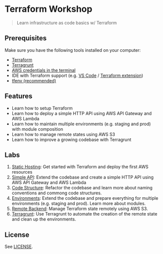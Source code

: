 # Terraform Workshop
> Learn infrastructure as code basics w/ Terraform

## Prerequisites

Make sure you have the following tools installed on your computer: 

- [Terraform](https://learn.hashicorp.com/tutorials/terraform/install-cli)
- [Terragrunt](https://terragrunt.gruntwork.io/docs/getting-started/install/)
- [AWS credentials in the terminal](https://docs.aws.amazon.com/cli/latest/userguide/cli-chap-configure.html)
- IDE with Terraform support (e.g. [VS Code](https://code.visualstudio.com/) / [Terraform extension](https://marketplace.visualstudio.com/items?itemName=HashiCorp.terraform))
- [tfenv (recommended)](https://github.com/tfutils/tfenv)

## Features

- Learn how to setup Terraform
- Learn how to deploy a simple HTTP API using AWS API Gateway and AWS Lambda
- Learn how to maintain multiple environments (e.g. staging and prod) with module composition
- Learn how to manage remote states using AWS S3
- Learn how to improve a growing codebase with Terragrunt

## Labs

1. [Static Hosting](./1-static-hosting): Get started with Terraform and deploy the first AWS resources
2. [Simple API](./2-simple-api/): Extend the codebase and create a simple HTTP API using AWS API Gateway and AWS Lambda
3. [Code Structure](./3-code-structure/): Refactor the codebase and learn more about naming conventions and commong code structures.
4. [Environments](./4-environments/): Extend the codebase and prepare everything for multiple environments (e.g. staging and prod). Learn more about modules.
5. [Remote Backend](./5-remote-backend/): Manage Terraform state remotely using AWS S3.
6. [Terragrunt](./6-terragrunt/): Use Terragrunt to automate the creation of the remote state and clean up the environments.
   
## License

See [LICENSE](./LICENSE.md).

